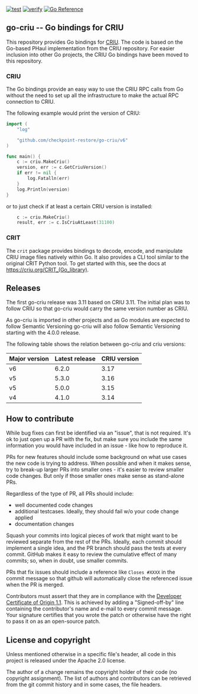 [![test](https://github.com/checkpoint-restore/go-criu/workflows/ci/badge.svg?branch=master)](https://github.com/checkpoint-restore/go-criu/actions?query=workflow%3Aci)
[![verify](https://github.com/checkpoint-restore/go-criu/workflows/verify/badge.svg?branch=master)](https://github.com/checkpoint-restore/go-criu/actions?query=workflow%3Averify)
[![Go Reference](https://pkg.go.dev/badge/github.com/checkpoint-restore/go-criu.svg)](https://pkg.go.dev/github.com/checkpoint-restore/go-criu)

## go-criu -- Go bindings for CRIU

This repository provides Go bindings for [CRIU](https://criu.org/).
The code is based on the Go-based PHaul implementation from the CRIU repository.
For easier inclusion into other Go projects, the CRIU Go bindings have been moved to this repository.

### CRIU
The Go bindings provide an easy way to use the CRIU RPC calls from Go without
the need to set up all the infrastructure to make the actual RPC connection to CRIU.

The following example would print the version of CRIU:
```go
import (
	"log"

	"github.com/checkpoint-restore/go-criu/v6"
)

func main() {
	c := criu.MakeCriu()
	version, err := c.GetCriuVersion()
	if err != nil {
		log.Fatalln(err)
	}
	log.Println(version)
}
```

or to just check if at least a certain CRIU version is installed:

```go
	c := criu.MakeCriu()
	result, err := c.IsCriuAtLeast(31100)
```

### CRIT

The `crit` package provides bindings to decode, encode, and manipulate
CRIU image files natively within Go. It also provides a CLI tool similar
to the original CRIT Python tool. To get started with this, see the docs
at https://criu.org/CRIT_(Go_library).

## Releases

The first go-criu release was 3.11 based on CRIU 3.11. The initial plan
was to follow CRIU so that go-criu would carry the same version number as
CRIU.

As go-criu is imported in other projects and as Go modules are expected
to follow Semantic Versioning go-criu will also follow Semantic Versioning
starting with the 4.0.0 release.

The following table shows the relation between go-criu and criu versions:

| Major version  | Latest release | CRIU version |
| -------------- | -------------- | ------------ |
| v6             | 6.2.0          | 3.17         |
| v5             | 5.3.0          | 3.16         |
| v5             | 5.0.0          | 3.15         |
| v4             | 4.1.0          | 3.14         |

## How to contribute

While bug fixes can first be identified via an "issue", that is not required.
It's ok to just open up a PR with the fix, but make sure you include the same
information you would have included in an issue - like how to reproduce it.

PRs for new features should include some background on what use cases the
new code is trying to address. When possible and when it makes sense, try to
break-up larger PRs into smaller ones - it's easier to review smaller
code changes. But only if those smaller ones make sense as stand-alone PRs.

Regardless of the type of PR, all PRs should include:
* well documented code changes
* additional testcases. Ideally, they should fail w/o your code change applied
* documentation changes

Squash your commits into logical pieces of work that might want to be reviewed
separate from the rest of the PRs. Ideally, each commit should implement a
single idea, and the PR branch should pass the tests at every commit. GitHub
makes it easy to review the cumulative effect of many commits; so, when in
doubt, use smaller commits.

PRs that fix issues should include a reference like `Closes #XXXX` in the
commit message so that github will automatically close the referenced issue
when the PR is merged.

Contributors must assert that they are in compliance with the [Developer
Certificate of Origin 1.1](http://developercertificate.org/). This is achieved
by adding a "Signed-off-by" line containing the contributor's name and e-mail
to every commit message. Your signature certifies that you wrote the patch or
otherwise have the right to pass it on as an open-source patch.

## License and copyright

Unless mentioned otherwise in a specific file's header, all code in
this project is released under the Apache 2.0 license.

The author of a change remains the copyright holder of their code
(no copyright assignment). The list of authors and contributors can be
retrieved from the git commit history and in some cases, the file headers.
